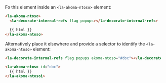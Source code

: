 Fo this element inside an `<la-akoma-ntoso>` element:

```html
<la-akoma-ntoso>
  <la-decorate-internal-refs flag popups></la-decorate-internal-refs>

  {{ html }}
</la-akoma-ntoso>
```

Alternatively place it elsewhere and provide a selector to identify the `<la-akoma-ntoso>` element:

```html
<la-decorate-internal-refs flag popups akoma-ntoso="#doc"></la-decorate-internal-refs>

<la-akoma-ntoso id="doc">
  {{ html }}
</la-akoma-ntosoi>
```
